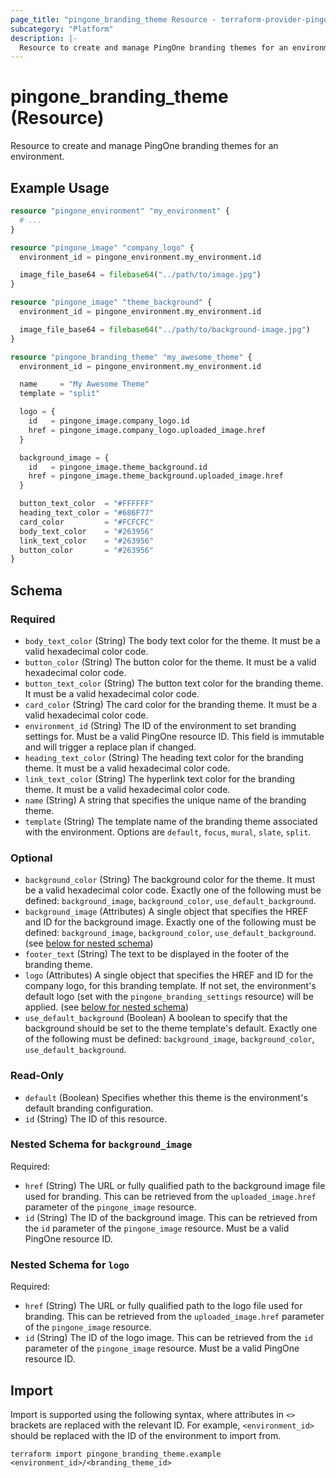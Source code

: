 ```yaml
---
page_title: "pingone_branding_theme Resource - terraform-provider-pingone"
subcategory: "Platform"
description: |-
  Resource to create and manage PingOne branding themes for an environment.
---
```


# pingone_branding_theme (Resource)

Resource to create and manage PingOne branding themes for an environment.

## Example Usage

```terraform
resource "pingone_environment" "my_environment" {
  # ...
}

resource "pingone_image" "company_logo" {
  environment_id = pingone_environment.my_environment.id

  image_file_base64 = filebase64("../path/to/image.jpg")
}

resource "pingone_image" "theme_background" {
  environment_id = pingone_environment.my_environment.id

  image_file_base64 = filebase64("../path/to/background-image.jpg")
}

resource "pingone_branding_theme" "my_awesome_theme" {
  environment_id = pingone_environment.my_environment.id

  name     = "My Awesome Theme"
  template = "split"

  logo = {
    id   = pingone_image.company_logo.id
    href = pingone_image.company_logo.uploaded_image.href
  }

  background_image = {
    id   = pingone_image.theme_background.id
    href = pingone_image.theme_background.uploaded_image.href
  }

  button_text_color  = "#FFFFFF"
  heading_text_color = "#686F77"
  card_color         = "#FCFCFC"
  body_text_color    = "#263956"
  link_text_color    = "#263956"
  button_color       = "#263956"
}
```

<!-- schema generated by tfplugindocs -->
## Schema

### Required

- `body_text_color` (String) The body text color for the theme. It must be a valid hexadecimal color code.
- `button_color` (String) The button color for the theme. It must be a valid hexadecimal color code.
- `button_text_color` (String) The button text color for the branding theme. It must be a valid hexadecimal color code.
- `card_color` (String) The card color for the branding theme. It must be a valid hexadecimal color code.
- `environment_id` (String) The ID of the environment to set branding settings for.  Must be a valid PingOne resource ID.  This field is immutable and will trigger a replace plan if changed.
- `heading_text_color` (String) The heading text color for the branding theme. It must be a valid hexadecimal color code.
- `link_text_color` (String) The hyperlink text color for the branding theme. It must be a valid hexadecimal color code.
- `name` (String) A string that specifies the unique name of the branding theme.
- `template` (String) The template name of the branding theme associated with the environment.  Options are `default`, `focus`, `mural`, `slate`, `split`.

### Optional

- `background_color` (String) The background color for the theme. It must be a valid hexadecimal color code.  Exactly one of the following must be defined: `background_image`, `background_color`, `use_default_background`.
- `background_image` (Attributes) A single object that specifies the HREF and ID for the background image.  Exactly one of the following must be defined: `background_image`, `background_color`, `use_default_background`. (see [below for nested schema](#nestedatt--background_image))
- `footer_text` (String) The text to be displayed in the footer of the branding theme.
- `logo` (Attributes) A single object that specifies the HREF and ID for the company logo, for this branding template.  If not set, the environment's default logo (set with the `pingone_branding_settings` resource) will be applied. (see [below for nested schema](#nestedatt--logo))
- `use_default_background` (Boolean) A boolean to specify that the background should be set to the theme template's default.  Exactly one of the following must be defined: `background_image`, `background_color`, `use_default_background`.

### Read-Only

- `default` (Boolean) Specifies whether this theme is the environment's default branding configuration.
- `id` (String) The ID of this resource.

<a id="nestedatt--background_image"></a>
### Nested Schema for `background_image`

Required:

- `href` (String) The URL or fully qualified path to the background image file used for branding.  This can be retrieved from the `uploaded_image.href` parameter of the `pingone_image` resource.
- `id` (String) The ID of the background image.  This can be retrieved from the `id` parameter of the `pingone_image` resource.  Must be a valid PingOne resource ID.


<a id="nestedatt--logo"></a>
### Nested Schema for `logo`

Required:

- `href` (String) The URL or fully qualified path to the logo file used for branding.  This can be retrieved from the `uploaded_image.href` parameter of the `pingone_image` resource.
- `id` (String) The ID of the logo image.  This can be retrieved from the `id` parameter of the `pingone_image` resource.  Must be a valid PingOne resource ID.

## Import

Import is supported using the following syntax, where attributes in `<>` brackets are replaced with the relevant ID.  For example, `<environment_id>` should be replaced with the ID of the environment to import from.

```shell
terraform import pingone_branding_theme.example <environment_id>/<branding_theme_id>
```
